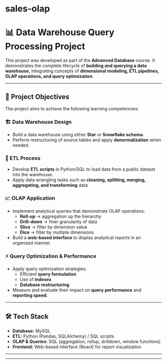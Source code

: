 # sales-olap

# 📊 Data Warehouse Query Processing Project  

This project was developed as part of the **Advanced Database** course. It demonstrates the complete lifecycle of **building and querying a data warehouse**, integrating concepts of **dimensional modeling, ETL pipelines, OLAP operations, and query optimization**.  

---

## 🚀 Project Objectives  

The project aims to achieve the following learning competencies:  

### 🏗️ Data Warehouse Design  
- Build a data warehouse using either **Star** or **Snowflake schema**.  
- Perform restructuring of source tables and apply **denormalization** when needed.  

### 🔄 ETL Process  
- Develop **ETL scripts** in Python/SQL to load data from a public dataset into the warehouse.  
- Apply data wrangling tasks such as **cleaning, splitting, merging, aggregating, and transforming** data.  

### 📈 OLAP Application  
- Implement analytical queries that demonstrate OLAP operations:  
  - **Roll-up** → aggregation up the hierarchy  
  - **Drill-down** → finer granularity of data  
  - **Slice** → filter by dimension value  
  - **Dice** → filter by multiple dimensions  
- Build a **web-based interface** to display analytical reports in an organized manner.  

### ⚡ Query Optimization & Performance  
- Apply query optimization strategies:  
  - Efficient **query formulation**  
  - Use of **indexes**  
  - **Database restructuring**  
- Measure and evaluate their impact on **query performance** and **reporting speed**.  

---

## 🛠️ Tech Stack  

- **Database:** MySQL 
- **ETL:** Python (Pandas, SQLAlchemy) / SQL scripts  
- **OLAP & Queries:** SQL (aggregation, rollup, drilldown, window functions)  
- **Frontend:** Web-based interface (React) for report visualization  

---

---

